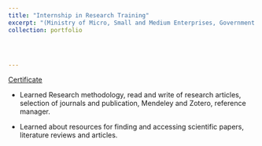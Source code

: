 ```yaml
---
title: "Internship in Research Training"
excerpt: "(Ministry of Micro, Small and Medium Enterprises, Government of India Society"
collection: portfolio




---
```


[Certificate](https://www.credly.com/badges/3bd4b49b-2bf9-4d24-a900-a736e2c824d2/public_url) 

* Learned Research methodology, read and write of research articles, selection of journals and publication,
Mendeley and Zotero, reference manager.

* Learned about resources for finding and accessing scientific papers, literature reviews and articles.

<div data-iframe-width="150" data-iframe-height="270" data-share-badge-id="3bd4b49b-2bf9-4d24-a900-a736e2c824d2" data-share-badge-host="https://www.credly.com"></div><script type="text/javascript" async src="//cdn.credly.com/assets/utilities/embed.js"></script>




